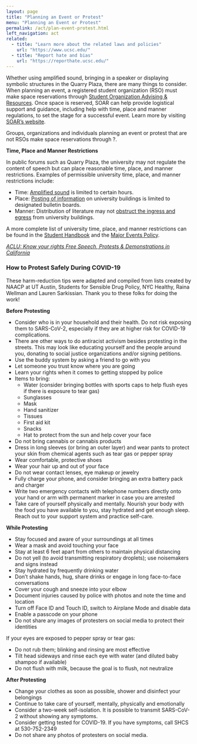 ```yaml
---
layout: page
title: "Planning an Event or Protest"
menu: "Planning an Event or Protest"
permalink: /act/plan-event-protest.html
left_navigation: act
related:
  - title: "Learn more about the related laws and policies"
    url: "https://www.ucsc.edu/"
  - title: "Report hate and bias"
    url: "https://reporthate.ucsc.edu/"
---
```


Whether using amplified sound, bringing in a speaker or displaying symbolic structures in the Quarry Plaza, there are many things to consider. When planning an event, a registered student organization (RSO) must make space reservations through [Student Organization Advising & Resources](http://soar.ucsc.edu/v2/). Once space is reserved, SOAR can help provide logistical support and guidance, including help with time, place and manner regulations, to set the stage for a successful event. Learn more by visiting [SOAR’s website](http://soar.ucsc.edu/v2/planning.html).

Groups, organizations and individuals planning an event or protest that are not RSOs make space reservations through ?.

**Time, Place and Manner Restrictions**

In public forums such as Quarry Plaza, the university may not regulate the content of speech but can place reasonable time, place, and manner restrictions. Examples of permissible university time, place, and manner restrictions include:

- Time: [Amplified sound](https://someca.ucsc.edu/resources/protocols.html#amplified-sound) is limited to certain hours. 
- Place: [Posting of information](https://crown.ucsc.edu/activities/flier_posting_numbers.pdf) on university buildings is limited to designated bulletin boards.
- Manner: Distribution of literature may not [obstruct the ingress and egress](https://deanofstudents.ucsc.edu/student-conduct/student-handbook/100.003.pdf) from university buildings. 

A more complete list of university time, place, and manner restrictions can be found in the [Student Handbook](https://deanofstudents.ucsc.edu/student-conduct/student-handbook/index.html) and the [Major Events Policy](https://deanofstudents.ucsc.edu/pdf/Major-events-policy.pdf).

*[ACLU: Know your rights Free Speech, Protests & Demonstrations in California](https://www.aclunc.org/sites/default/files/know_your_rights_free_speech.pdf)*

### How to Protest Safely During COVID-19

These harm-reduction tips were adapted and compiled from lists created by NAACP at UT Austin, Students for Sensible Drug Policy, NYC Healthy, Raina Wellman and Lauren Sarkissian. Thank you to these folks for doing the work!

**Before Protesting**

- Consider who is in your household and their health. Do not risk exposing them to SARS-CoV-2, especially if they are at higher risk for COVID-19 complications.
- There are other ways to do antiracist activism besides protesting in the streets. This may look like educating yourself and the people around you, donating to social justice organizations and/or signing petitions.
- Use the buddy system by asking a friend to go with you
- Let someone you trust know where you are going
- Learn your rights when it comes to getting stopped by police
- Items to bring:
  - Water (consider bringing bottles with sports caps to help flush eyes if there is exposure to tear gas)
  - Sunglasses
  - Mask
  - Hand sanitizer
  - Tissues
  - First aid kit
  - Snacks
  - Hat to protect from the sun and help cover your face
- Do not bring cannabis or cannabis products
- Dress in long sleeves (or bring an outer layer) and wear pants to protect your skin from chemical agents such as tear gas or pepper spray
- Wear comfortable, protective shoes
- Wear your hair up and out of your face 
- Do not wear contact lenses, eye makeup or jewelry
- Fully charge your phone, and consider bringing an extra battery pack and charger 
- Write two emergency contacts with telephone numbers directly onto your hand or arm with permanent marker in case you are arrested
- Take care of yourself physically and mentally. Nourish your body with the food you have available to you, stay hydrated and get enough sleep. Reach out to your support system and practice self-care. 

**While Protesting**

- Stay focused and aware of your surroundings at all times
- Wear a mask and avoid touching your face
- Stay at least 6 feet apart from others to maintain physical distancing
- Do not yell (to avoid transmitting respiratory droplets); use noisemakers and signs instead
- Stay hydrated by frequently drinking water
- Don’t shake hands, hug, share drinks or engage in long face-to-face conversations
- Cover your cough and sneeze into your elbow
- Document injuries caused by police with photos and note the time and location
- Turn off Face ID and Touch ID, switch to Airplane Mode and disable data
- Enable a passcode on your phone
- Do not share any images of protesters on social media to protect their identities

If your eyes are exposed to pepper spray or tear gas:

- Do not rub them; blinking and rinsing are most effective
- Tilt head sideways and rinse each eye with water (and diluted baby shampoo if available)
- Do not flush with milk, because the goal is to flush, not neutralize

**After Protesting**

- Change your clothes as soon as possible, shower and disinfect your belongings
- Continue to take care of yourself, mentally, physically and emotionally 
- Consider a two-week self-isolation. It is possible to transmit SARS-CoV-2 without showing any symptoms. 
- Consider getting tested for COVID-19. If you have symptoms, call SHCS at 530-752-2349
- Do not share any photos of protesters on social media.









